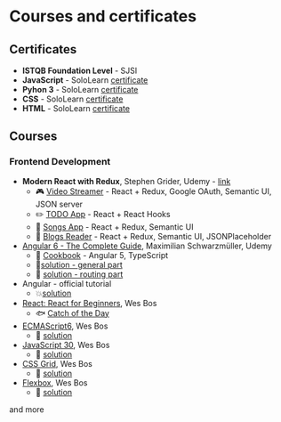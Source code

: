 # Courses and certificates

## Certificates
- <strong>ISTQB Foundation Level</strong> - SJSI
- <strong>JavaScript</strong> - SoloLearn [certificate](https://www.sololearn.com/Certificate/1024-18451704/pdf/)
- <strong>Pyhon 3</strong> - SoloLearn [certificate](https://www.sololearn.com/Certificate/1073-18451704/pdf/)
- <strong>CSS</strong> - SoloLearn [certificate](https://www.sololearn.com/Certificate/1023-18451704/pdf/)
- <strong>HTML</strong> - SoloLearn [certificate](https://www.sololearn.com/Certificate/1014-18451704/pdf/)

## Courses

### Frontend Development
- <strong>Modern React with Redux</strong>, Stephen Grider, Udemy - [link](https://www.udemy.com/share/100YAOBUAcc11bTHw=/)
   - :video_game: [Video Streamer](https://github.com/wroclawianka/video-streamer) -  React + Redux, Google OAuth, Semantic UI, JSON server
   - :pencil2: [TODO App](https://github.com/wroclawianka/react-hooks-todo-app) -  React + React Hooks
   - :musical_note: [Songs App](https://github.com/wroclawianka/songs-app) -  React + Redux, Semantic UI
   - :page_with_curl: [Blogs Reader](https://github.com/wroclawianka/blogs-reader) - React + Redux, Semantic UI, JSONPlaceholder
- [Angular 6 - The Complete Guide](https://www.udemy.com/share/100YzMBUAcc11bTHw=/), Maximilian Schwarzmüller, Udemy
   - :pizza: [Cookbook](https://github.com/wroclawianka/cookbook) - Angular 5, TypeScript
   - :book:[solution - general part](https://github.com/wroclawianka/angular-learning-udemy)
   - :link: [solution - routing part](https://github.com/wroclawianka/angular-learning-routing)
- Angular - official tutorial 
    - :boom:[solution](https://github.com/wroclawianka/angular2.0_heroes-tutorial)
- [React: React for Beginners](https://reactforbeginners.com/), Wes Bos
   - :fish: [Catch of the Day](https://github.com/wroclawianka/catch-of-the-day_react-learning)
- [ECMAScript6](https://es6.io/), Wes Bos
   - :closed_book: [solution](https://github.com/wroclawianka/ES6-learning)
- [JavaScript 30](https://javascript30.com/), Wes Bos
   - :orange_book: [solution](https://github.com/wroclawianka/javaScript-learning)
- [CSS Grid](https://cssgrid.io/), Wes Bos
    - :blue_book: [solution](https://github.com/wroclawianka/css-tricks)
- [Flexbox](https://flexbox.io/), Wes Bos
    - :green_book: [solution](https://github.com/wroclawianka/css-tricks)

and more
